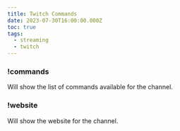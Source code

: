 ```yaml
---
title: Twitch Commands
date: 2023-07-30T16:00:00.000Z
toc: true
tags:
  - streaming
  - twitch
---
```


### !commands

Will show the list of commands available for the channel.

### !website

Will show the website for the channel.
